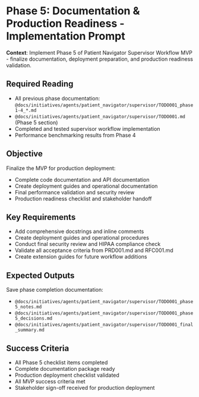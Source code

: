 # Phase 5: Documentation & Production Readiness - Implementation Prompt

**Context**: Implement Phase 5 of Patient Navigator Supervisor Workflow MVP - finalize documentation, deployment preparation, and production readiness validation.

## Required Reading
- All previous phase documentation: `@docs/initiatives/agents/patient_navigator/supervisor/TODO001_phase1-4_*.md`
- `@docs/initiatives/agents/patient_navigator/supervisor/TODO001.md` (Phase 5 section)
- Completed and tested supervisor workflow implementation
- Performance benchmarking results from Phase 4

## Objective
Finalize the MVP for production deployment:
- Complete code documentation and API documentation
- Create deployment guides and operational documentation
- Final performance validation and security review
- Production readiness checklist and stakeholder handoff

## Key Requirements
- Add comprehensive docstrings and inline comments
- Create deployment guides and operational procedures
- Conduct final security review and HIPAA compliance check
- Validate all acceptance criteria from PRD001.md and RFC001.md
- Create extension guides for future workflow additions

## Expected Outputs
Save phase completion documentation:
- `@docs/initiatives/agents/patient_navigator/supervisor/TODO001_phase5_notes.md`
- `@docs/initiatives/agents/patient_navigator/supervisor/TODO001_phase5_decisions.md`
- `@docs/initiatives/agents/patient_navigator/supervisor/TODO001_final_summary.md`

## Success Criteria
- All Phase 5 checklist items completed
- Complete documentation package ready
- Production deployment checklist validated
- All MVP success criteria met
- Stakeholder sign-off received for production deployment